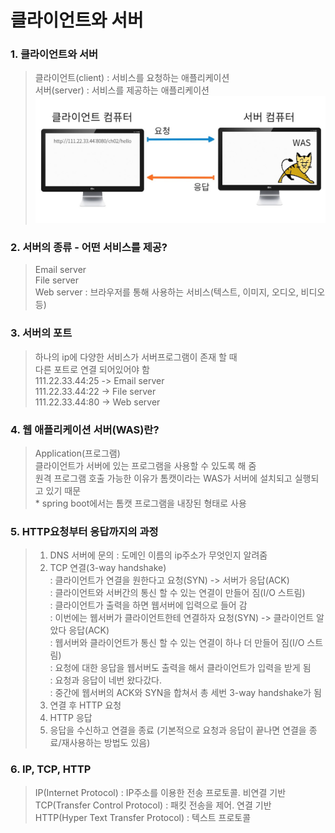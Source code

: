 # 클라이언트와 서버
### 1. 클라이언트와 서버

>클라이언트(client) : 서비스를 요청하는 애플리케이션  
>서버(server) : 서비스를 제공하는 애플리케이션  
![클라이언트와서버](../img/클라이언트와서버.jpg)

### 2. 서버의 종류 - 어떤 서비스를 제공?
> Email server  
> File server  
> Web server : 브라우저를 통해 사용하는 서비스(텍스트, 이미지, 오디오, 비디오 등)

### 3. 서버의 포트
> 하나의 ip에 다양한 서비스가 서버프로그램이 존재 할 때  
> 다른 포트로 연결 되어있어야 함  
> 111.22.33.44:25 -> Email server  
> 111.22.33.44:22 -> File server  
> 111.22.33.44:80 -> Web server

### 4. 웹 애플리케이션 서버(WAS)란?
> Application(프로그램)  
> 클라이언트가 서버에 있는 프로그램을 사용할 수 있도록 해 줌  
> 원격 프로그램 호출 가능한 이유가 톰캣이라는 WAS가 서버에 설치되고 실행되고 있기 때문  
>        * spring boot에서는 톰캣 프로그램을 내장된 형태로 사용

### 5. HTTP요청부터 응답까지의 과정
> 1. DNS 서버에 문의 
>   : 도메인 이름의 ip주소가 무엇인지 알려줌  
> 2. TCP 연결(3-way handshake)  
>   : 클라이언트가 연결을 원한다고 요청(SYN) -> 서버가 응답(ACK)  
>   : 클라이언트와 서버간의 통신 할 수 있는 연결이 만들어 짐(I/O 스트림)  
>   : 클라이언트가 출력을 하면 웹서버에 입력으로 들어 감  
>   : 이번에는 웹서버가 클라이언트한테 연결하자 요청(SYN) -> 클라이언트 알았다 응답(ACK)  
>   : 웹서버와 클라이언트가 통신 할 수 있는 연결이 하나 더 만들어 짐(I/O 스트림)  
>   : 요청에 대한 응답을 웹서버도 출력을 해서 클라이언트가 입력을 받게 됨  
>   : 요청과 응답이 네번 왔다갔다.  
>   : 중간에 웹서버의 ACK와 SYN을 합쳐서 총 세번 3-way handshake가 됨  
> 3. 연결 후 HTTP 요청  
> 4. HTTP 응답  
> 5. 응답을 수신하고 연결을 종료 (기본적으로 요청과 응답이 끝나면 연결을 종료/재사용하는 방법도 있음)

### 6. IP, TCP, HTTP
> IP(Internet Protocol) : IP주소를 이용한 전송 프로토콜. 비연결 기반  
> TCP(Transfer Control Protocol) : 패킷 전송을 제어. 연결 기반  
> HTTP(Hyper Text Transfer Protocol) : 텍스트 프로토콜
